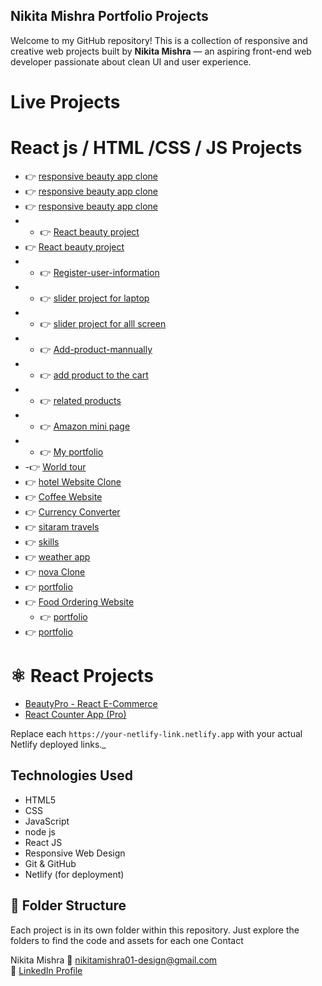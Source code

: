 ## Nikita Mishra Portfolio Projects


Welcome to my GitHub repository! This is a collection of responsive and creative web projects built by **Nikita Mishra** — an aspiring front-end web developer passionate about clean UI and user experience.

# Live Projects


#   React js / HTML /CSS  / JS Projects
- 👉 [responsive beauty app clone ](https://starlit-beignet-438981.netlify.app/)
- 👉 [responsive beauty app clone ](https://beautyapp-clone.netlify.app/)
- 👉 [responsive beauty app clone ](https://responsive-beautyapp.netlify.app/)
- - 👉 [React beauty project](https://beautyapp12.netlify.app/)
- 👉 [React beauty project](https://beautyapp121212.netlify.app/)
 - - 👉 [Register-user-information](https://register-user-info.netlify.app/)
- - 👉 [slider project for laptop ](https://slider121212.netlify.app/)  
 - - 👉 [slider project for alll screen ](https://slider-project11.netlify.app/)
  - - 👉 [Add-product-mannually](https://add-product12.netlify.app/)
  - - 👉 [add product to the cart](https://cart121212.netlify.app/)
   - - 👉 [related products](https://related-products.netlify.app/)
  - - 👉 [Amazon mini page](https://amazone121.netlify.app/)
- - 👉 [My portfolio](https://nikku1213.netlify.app/)
 - -👉 [World tour](https://world1211.netlify.app/)
- 👉 [hotel Website Clone](https://hotel1212.netlify.app/)
- 👉 [Coffee Website](https://your-netlify-link.netlify.app)
- 👉 [Currency Converter](https://nikita1111.netlify.app/)
- 👉 [sitaram travels](https://travels1211.netlify.app/)
- 👉 [skills](https://nikku121212.netlify.app/) 
- 👉 [weather app](https://weath12.netlify.app/)
- 👉 [nova Clone](https://nikku1717.netlify.app/)
-  👉 [portfolio](https://ourpage.netlify.app/)
  - 👉 [Food Ordering Website](https://proj1112.netlify.app/)
     - 👉 [portfolio](https://portfolio9935.netlify.app/)
 - 👉 [portfolio](https://portfolio9935.netlify.app/)
       


# ⚛️ React Projects

-  [BeautyPro - React E-Commerce](https://your-netlify-link.netlify.app)
-  [React Counter App (Pro)](https://your-netlify-link.netlify.app)


 Replace each `https://your-netlify-link.netlify.app` with your actual Netlify deployed links._



## Technologies Used

- HTML5  
- CSS  
- JavaScript
- node js
- React JS  
- Responsive Web Design  
- Git & GitHub  
- Netlify (for deployment)



## 📁 Folder Structure

Each project is in its own folder within this repository. Just explore the folders to find the code and assets for each one
Contact

Nikita Mishra
📧 [nikitamishra01-design@gmail.com](mailto:nikitamishra01-design@gmail.com)  
🔗 [LinkedIn Profile](https://www.linkedin.com/in/nikita-mishra-0881b5375)


